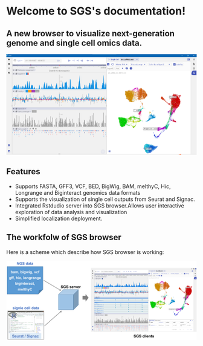 # Welcome to SGS's documentation!
## A new browser to visualize next-generation genome and single cell omics data.
![SGS browser](/pictures/1.png)

## Features
+ Supports FASTA, GFF3, VCF, BED, BigWig, BAM, melthyC, Hic, Longrange and Biginteract genomics data formats
+ Supports the visualization of single cell outputs from Seurat and Signac.
+ Integrated Rstdudio server into SGS browser.Allows user interactive exploration of data analysis and visualization
+ Simplified localization deployment.

## The workfolw of SGS browser
Here is a scheme which describe how SGS browser is working:

![the workfolw of SGS](/pictures/1_2.png)

